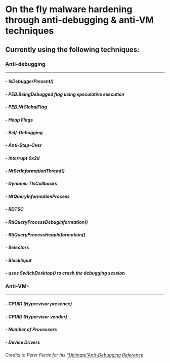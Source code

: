 # On the fly malware hardening through anti-debugging & anti-VM techniques
 
## Currently using the following techniques:<br />
### Anti-debugging<br />
___
##### - __IsDebuggerPresent()__
##### - PEB.BeingDebugged flag using speculative execution<br />
##### - PEB.NtGlobalFlag<br />
##### - Heap Flags<br />
##### - Self-Debugging<br />
##### - Anti-Step-Over<br />
##### - interrupt 0x2d<br />
##### - NtSetInformationThread()<br />
##### - Dynamic TlsCallbacks<br />
##### - NtQueryInformationProcess<br />
##### - RDTSC<br />
##### - RtlQueryProcessDebugInformation()<br />
##### - RtlQueryProcessHeapInformation()<br />
##### - Selectors<br />
##### - BlockInput<br />
##### - uses SwitchDesktop() to crash the debugging session<br />
### Anti-VM-<br />
___
##### - CPUID (Hypervisor presence)<br />
##### - CPUID (Hypervisor vendor)<br />
##### - Number of Processors<br />
##### - Device Drivers<br />


_Credits to Peter Ferrie for his [“Ultimate”Anti-Debugging Reference](http://pferrie.host22.com/papers/antidebug.pdf)_
